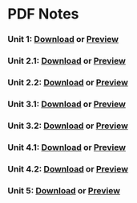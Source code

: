 # PDF Notes

### Unit 1: <a href="./unit1.pdf" download>Download</a> or [Preview](./unit1.pdf)

### Unit 2.1: <a href="./unit2.1.pdf" download>Download</a> or [Preview](./unit2.1.pdf)

### Unit 2.2: <a href="./unit2.2.pdf" download>Download</a> or [Preview](./unit2.2.pdf)

### Unit 3.1: <a href="./unit3.pdf" download>Download</a> or [Preview](./unit3.1.pdf)

### Unit 3.2: <a href="./unit3.2.pdf" download>Download</a> or [Preview](./unit3.2.pdf)

### Unit 4.1: <a href="./unit4.1.pdf" download>Download</a> or [Preview](./unit4.1.pdf)

### Unit 4.2: <a href="./unit4.2.pdf" download>Download</a> or [Preview](./unit4.2.pdf)

### Unit 5: <a href="./unit5.pdf" download>Download</a> or [Preview](./unit5.pdf)
